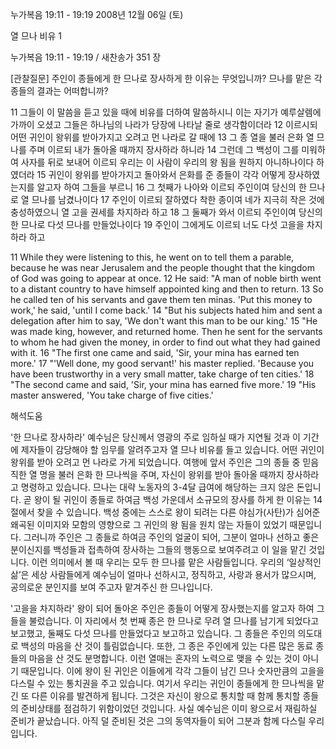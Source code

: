누가복음 19:11 - 19:19 
2008년 12월 06일 (토)

열 므나 비유 1



누가복음 19:11 - 19:19 / 새찬송가 351 장


[관찰질문]
주인이 종들에게 한 므나로 장사하게 한 이유는 무엇입니까? 
므나를 맡은 각 종들의 결과는 어떠합니까? 

11 그들이 이 말씀을 듣고 있을 때에 비유를 더하여 말씀하시니 이는 자기가 예루살렘에 가까이 오셨고 그들은 하나님의 나라가 당장에 나타날 줄로 생각함이더라 
12 이르시되 어떤 귀인이 왕위를 받아가지고 오려고 먼 나라로 갈 때에 
13 그 종 열을 불러 은화 열 므나를 주며 이르되 내가 돌아올 때까지 장사하라 하니라 
14 그런데 그 백성이 그를 미워하여 사자를 뒤로 보내어 이르되 우리는 이 사람이 우리의 왕 됨을 원하지 아니하나이다 하였더라 
15 귀인이 왕위를 받아가지고 돌아와서 은화를 준 종들이 각각 어떻게 장사하였는지를 알고자 하여 그들을 부르니 
16 그 첫째가 나아와 이르되 주인이여 당신의 한 므나로 열 므나를 남겼나이다 
17 주인이 이르되 잘하였다 착한 종이여 네가 지극히 작은 것에 충성하였으니 열 고을 권세를 차지하라 하고 
18 그 둘째가 와서 이르되 주인이여 당신의 한 므나로 다섯 므나를 만들었나이다 
19 주인이 그에게도 이르되 너도 다섯 고을을 차지하라 하고 

11 While they were listening to this, he went on to tell them a parable, because he was near Jerusalem and the people thought that the kingdom of God was going to appear at once. 
12 He said: "A man of noble birth went to a distant country to have himself appointed king and then to return. 
13 So he called ten of his servants and gave them ten minas. 'Put this money to work,' he said, 'until I come back.' 
14 "But his subjects hated him and sent a delegation after him to say, 'We don't want this man to be our king.' 
15 "He was made king, however, and returned home. Then he sent for the servants to whom he had given the money, in order to find out what they had gained with it. 
16 "The first one came and said, 'Sir, your mina has earned ten more.' 
17 "'Well done, my good servant!' his master replied. 'Because you have been trustworthy in a very small matter, take charge of ten cities.' 
18 "The second came and said, 'Sir, your mina has earned five more.' 
19 "His master answered, 'You take charge of five cities.'

해석도움





'한 므나로 장사하라'
 예수님은 당신께서 영광의 주로 임하실 때가 지연될 것과 이 기간에 제자들이 감당해야 할 임무를 알려주고자 열 므나 비유를 들고 있습니다. 어떤 귀인이 왕위를 받아 오려고 먼 나라로 가게 되었습니다. 여행에 앞서 주인은 그의 종들 중 믿음직한 열 명을 불러 은화 한 므나씩을 주며, 자신이 왕위를 받아 돌아올 때까지 장사하라고 명령하고 있습니다. 므나는 대략 노동자의 3-4달 급여에 해당하는 크지 않은 돈입니다. 곧 왕이 될 귀인이 종들로 하여금 백성 가운데서 소규모의 장사를 하게 한 이유는 14절에서 찾을 수 있습니다. 백성 중에는 스스로 왕이 되려는 다른 야심가(사탄)가 심어준 왜곡된 이미지와 모함의 영향으로 그 귀인의 왕 됨을 원치 않는 자들이 있었기 때문입니다. 그러니까 주인은 그 종들로 하여금 주인의 얼굴이 되어, 그분이 얼마나 선하고 좋은 분이신지를 백성들과 접촉하여 장사하는 그들의 행동으로 보여주려고 이 일을 맡긴 것입니다. 이런 의미에서 볼 때 우리는 모두 한 므나를 맡은 사람들입니다. 우리의 ‘일상적인 삶’은 세상 사람들에게 예수님이 얼마나 선하시고, 정직하고, 사랑과 용서가 많으시며, 공의로운 분인지를 보여 주고자 맡겨주신 한 므나입니다.         

'고을을 차지하라'
 왕이 되어 돌아온 주인은 종들이 어떻게 장사했는지를 알고자 하여 그들을 불렀습니다. 이 자리에서 첫 번째 종은 한 므나로 무려 열 므나를 남기게 되었다고 보고했고, 둘째도 다섯 므나를 만들었다고 보고하고 있습니다. 그 종들은 주인의 의도대로 백성의 마음을 산 것이 틀림없습니다. 또한, 그 종은 주인에게 있는 다른 많은 동료 종들의 마음을 산 것도 분명합니다. 이런 열매는 혼자의 노력으로 맺을 수 있는 것이 아니기 때문입니다. 이에 왕이 된 귀인은 이들에게 각각 그들이 남긴 므나 숫자만큼의 고을을 다스릴 수 있는 통치권을 주고 있습니다. 여기서 우리는 귀인이 종들에게 한 므나씩을 맡긴 또 다른 이유를 발견하게 됩니다. 그것은 자신이 왕으로 통치할 때 함께 통치할 종들의 준비상태를 점검하기 위함이었던 것입니다. 사실 예수님은 이미 왕으로서 재림하실 준비가 끝났습니다. 아직 덜 준비된 것은 그의 동역자들이 되어 그분과 함께 다스릴 우리입니다.